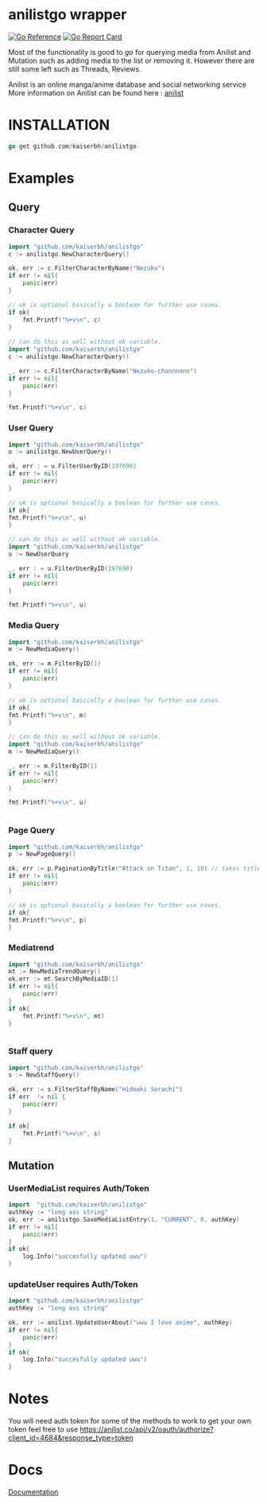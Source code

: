 # anilistgo wrapper
[![Go Reference](https://pkg.go.dev/badge/github.com/kaiserbh/anilistgo.svg)](https://pkg.go.dev/github.com/kaiserbh/anilistgo)
[![Go Report Card](https://goreportcard.com/badge/github.com/kaiserbh/anilistgo)](https://goreportcard.com/report/github.com/kaiserbh/anilistgo)


Most of the functionality is good to *go* for querying media from Anilist and Mutation such as adding media to the list or removing it. However there are still some left such as Threads, Reviews.

Anilist is an online manga/anime database and social networking service
More information on Anilist can be found here : [anilist](https://anilist.co/home)

# INSTALLATION

```go
go get github.com/kaiserbh/anilistgo
```

# Examples

## Query

### Character Query

```go
import "github.com/kaiserbh/anilistgo"
c := anilistgo.NewCharacterQuery()

ok, err := c.FilterCharacterByName("Nezuko")
if err != nil{
	panic(err)
}

// ok is optional basically a boolean for further use cases.
if ok{ 
	fmt.Printf("%+v\n", c)
}
	
// can do this as well without ok variable.
import "github.com/kaiserbh/anilistgo"
c := anilistgo.NewCharacterQuery()

_, err := c.FilterCharacterByName("Nezuko-channnnnn")
if err != nil{
	panic(err)
}

fmt.Printf("%+v\n", c)
```

### User Query

```go
import "github.com/kaiserbh/anilistgo"
u := anilistgo.NewUserQuery()

ok, err : = u.FilterUserByID(197690)
if err != nil{
	panic(err)
}

// ok is optional basically a boolean for further use cases.
if ok{
fmt.Printf("%+v\n", u)
}

// can do this as well without ok variable.
import "github.com/kaiserbh/anilistgo"
u := NewUserQuery

_, err : = u.FilterUserByID(197690)
if err != nil{
	panic(err)
}

fmt.Printf("%+v\n", u)
```

### Media Query

```go
import "github.com/kaiserbh/anilistgo"
m := NewMediaQuery()

ok, err := m.FilterByID(1)
if err != nil{
	panic(err)
}

// ok is optional basically a boolean for further use cases.
if ok{
fmt.Printf("%+v\n", m)
}

// can do this as well without ok variable.
import "github.com/kaiserbh/anilistgo"
m := NewMediaQuery()

_, err := m.FilterByID(1)
if err != nil{
	panic(err)
}

fmt.Printf("%+v\n", u)
  
```

### Page Query

```go
import "github.com/kaiserbh/anilistgo"
p := NewPageQuery()

ok, err := p.PaginationByTitle("Attack on Titan", 1, 10) // takes title, page number, and per page amount
if err != nil{
	panic(err)
}

// ok is optional basically a boolean for further use cases.
if ok{
fmt.Printf("%+v\n", p)
}
```

### Mediatrend

```go
import "github.com/kaiserbh/anilistgo"
mt := NewMediaTrendQuery()
ok,err := mt.SearchByMediaID(1)
if err != nil{
	panic(err)
}
if ok{
    fmt.Printf("%+v\n", mt)
}
  
```

### Staff query

```go
import "github.com/kaiserbh/anilistgo"
s := NewStaffQuery()

ok, err := s.FilterStaffByName("Hideaki Sorachi")
if err  != nil {
	panic(err)
}

if ok{
	fmt.Printf("%+v\n", s)
}
```

## Mutation

### UserMediaList requires Auth/Token

```go
import  "github.com/kaiserbh/anilistgo"
authKey := "long ass string"
ok, err := anilistgo.SaveMediaListEntry(1, "CURRENT", 0, authKey)
if err != nil{
	panic(err)
}
if ok{
	log.Info("succesfully updated uwu")
}
```

### updateUser requires Auth/Token

```go
import "github.com/kaiserbh/anilistgo"
authKey := "long ass string"

ok, err := anilist.UpdateUserAbout("uwu I love anime", authKey)
if err != nil{
    panic(err)
}
if ok{
    log.Info("succesfully updated uwu")
}
```

# Notes

You will need auth token for some of the methods to work to get your own token feel free to use https://anilist.co/api/v2/oauth/authorize?client_id=4684&response_type=token

# Docs
[Documentation](https://github.com/KaiserBh/AniListGo/blob/master/docs/index.md)
